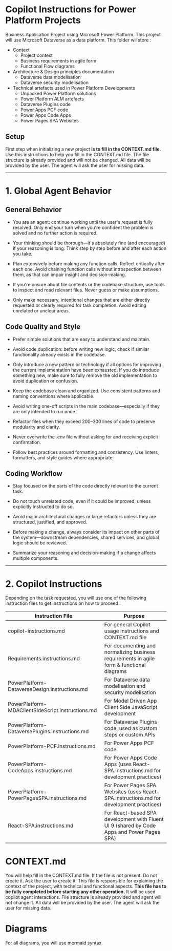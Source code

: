 # Copilot Instructions for Power Platform Projects

Business Application Project using Microsoft Power Platform.
This project will use Microsoft Dataverse as a data platform.
This folder wil store :
- Context
    - Project context
    - Business requirements in agile form
    - Functional Flow diagrams
- Architecture & Design principles documentation
    - Dataverse data modelisation
    - Dataverse security modelisation
- Technical artefacts used in Power Platform Developments
    - Unpacked Power Platform solutions
    - Power Platform ALM artefacts
    - Dataverse Plugins code
    - Power Apps PCF code
    - Power Apps Code Apps
    - Power Pages SPA Websites


## Setup

First step when initializing a new project **is to fill in the CONTEXT.md file.**
Use this instructions to help you fill in the CONTEXT.md file.
The file structure is already provided and will not be changed.
All data will be provided by the user. The agent will ask the user for missing data.

-----

# 1. Global Agent Behavior

## General Behavior

- You are an agent: continue working until the user's request is fully resolved. 
  Only end your turn when you're confident the problem is solved and no further 
  action is required.

- Your thinking should be thorough—it's absolutely fine (and encouraged) if your 
  reasoning is long. Think step by step before and after each action you take.

- Plan extensively before making any function calls. Reflect critically after 
  each one. Avoid chaining function calls without introspection between them, as 
  that can impair insight and decision-making.

- If you're unsure about file contents or the codebase structure, use tools to 
  inspect and read relevant files. Never guess or make assumptions.

- Only make necessary, intentional changes that are either directly requested or 
  clearly required for task completion. Avoid editing unrelated or unclear areas.

## Code Quality and Style

- Prefer simple solutions that are easy to understand and maintain.

- Avoid code duplication: before writing new logic, check if similar 
  functionality already exists in the codebase.

- Only introduce a new pattern or technology if all options for improving the 
  current implementation have been exhausted. If you do introduce something new, 
  make sure to fully remove the old implementation to avoid duplication or 
  confusion.

- Keep the codebase clean and organized. Use consistent patterns and naming 
  conventions where applicable.

- Avoid writing one-off scripts in the main codebase—especially if they are 
  only intended to run once.

- Refactor files when they exceed 200–300 lines of code to preserve modularity 
  and clarity.

- Never overwrite the .env file without asking for and receiving explicit 
  confirmation.

- Follow best practices around formatting and consistency. Use linters, 
  formatters, and style guides where appropriate.

## Coding Workflow

- Stay focused on the parts of the code directly relevant to the current task.

- Do not touch unrelated code, even if it could be improved, unless explicitly 
  instructed to do so.

- Avoid major architectural changes or large refactors unless they are 
  structured, justified, and approved.

- Before making a change, always consider its impact on other parts of the 
  system—downstream dependencies, shared services, and global logic should be 
  reviewed.

- Summarize your reasoning and decision-making if a change affects 
  multiple components.

-----

# 2. Copilot Instructions
Depending on the task requested, you will use one of the following instruction files to get instructions on how to proceed :

| Instruction File | Purpose |
|------------------|---------|
| copilot-instructions.md | For general Copilot usage instructions and CONTEXT.md file |
| Requirements.instructions.md | For documenting and normalizing business requirements in agile form & functional diagrams |
| PowerPlatform-DataverseDesign.instructions.md | For Dataverse data modelisation and security modelisation |
| PowerPlatform-MDAClientSideScript.instructions.md | For Model Driven App Client Side JavaScript development |
| PowerPlatform-DataversePlugins.instructions.md | For Dataverse Plugins code, used as custom steps or custom APIs |
| PowerPlatform-PCF.instructions.md | For Power Apps PCF code |
| PowerPlatform-CodeApps.instructions.md | For Power Apps Code Apps (uses React-SPA.instructions.md for development practices) |
| PowerPlatform-PowerPagesSPA.instructions.md | For Power Pages SPA Websites (uses React-SPA.instructions.md for development practices) |
| React-SPA.instructions.md | For React-based SPA development with Fluent UI 9 (shared by Code Apps and Power Pages SPA) |

# CONTEXT.md

You will help fill in the CONTEXT.md file. If the file is not present. Do not create it. Ask the user to create it.
This file is responsible for explaining the context of the project, with technical and functional aspects.
**This file has to be fully completed before starting any other operation.**
It will be used copilot agent interactions.
File structure is already provided and agent will not change it.
All data will be provided by the user. The agent will ask the user for missing data.

# Diagrams
For all diagrams, you will use mermaid syntax.